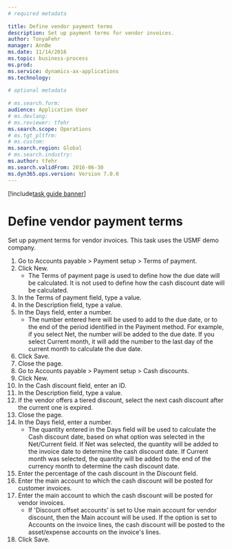```yaml
--- 
# required metadata 
 
title: Define vendor payment terms
description: Set up payment terms for vendor invoices. 
author: TonyaFehr 
manager: AnnBe 
ms.date: 11/14/2016
ms.topic: business-process 
ms.prod:  
ms.service: dynamics-ax-applications 
ms.technology:  
 
# optional metadata 
 
# ms.search.form:   
audience: Application User 
# ms.devlang:  
# ms.reviewer: tfehr 
ms.search.scope: Operations 
# ms.tgt_pltfrm:  
# ms.custom:  
ms.search.region: Global
# ms.search.industry: 
ms.author: tfehr 
ms.search.validFrom: 2016-06-30 
ms.dyn365.ops.version: Version 7.0.0 
---
```


[!include[task guide banner](.../includes/task-guide-banner.md)]

# Define vendor payment terms

Set up payment terms for vendor invoices. This task uses the USMF demo company.

1. Go to Accounts payable > Payment setup > Terms of payment.
2. Click New.
    * The Terms of payment page is used to define how the due date will be calculated. It is not used to define how the cash discount date will be calculated.  
3. In the Terms of payment field, type a value.
4. In the Description field, type a value.
5. In the Days field, enter a number.
    * The number entered here will be used to add to the due date, or to the end of the period identified in the Payment method. For example, if you select Net, the number will be added to the due date. If you select Current month, it will add the number to the last day of the current month to calculate the due date.  
6. Click Save.
7. Close the page.
8. Go to Accounts payable > Payment setup > Cash discounts.
9. Click New.
10. In the Cash discount field, enter an ID.
11. In the Description field, type a value.
12. If the vendor offers a tiered discount, select the next cash discount after the current one is expired.
13. Close the page.
14. In the Days field, enter a number.
    * The quantity entered in the Days field will be used to calculate the Cash discount date, based on what option was selected in the Net/Current field. If Net was selected, the quantity will be added to the invoice date to determine the cash discount date. If Current month was selected, the quantity will be added to the end of the currency month to determine the cash discount date.  
15. Enter the percentage of the cash discount in the Discount field. 
16. Enter the main account to which the cash discount will be posted for customer invoices.
17. Enter the main account to which the cash discount will be posted for vendor invoices.
    * If 'Discount offset accounts' is set to Use main account for vendor discount, then the Main account will be used.  If the option is set to Accounts on the invoice lines, the cash discount will be posted to the asset/expense accounts on the invoice's lines.  
18. Click Save.

